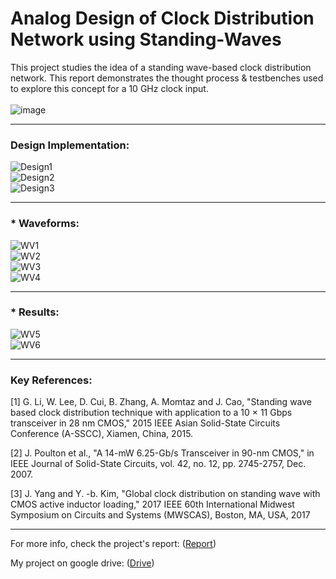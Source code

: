 # Analog Design of Clock Distribution Network using Standing-Waves
This project studies the idea of a standing wave-based clock distribution network. This report demonstrates the thought process & testbenches used to explore this concept for a 10 GHz clock input.</br></br>
![image](https://github.com/user-attachments/assets/69063d82-851d-4dd8-9f53-389d75d1c918)
</br>
*****************
### Design Implementation:
![Design1](https://github.com/user-attachments/assets/1e5fcd5b-25a9-4ead-9ebd-274c59e59d4c)</br>
![Design2](https://github.com/user-attachments/assets/d54c8910-718c-4191-a1ce-e711eff69336)</br>
![Design3](https://github.com/user-attachments/assets/011d865c-21ab-477c-a36e-b7805e39984a)</br>
*****************
### * Waveforms:
![WV1](https://github.com/user-attachments/assets/80f9bb9b-6ad9-49af-89c6-1b36b4434b0f)</br>
![WV2](https://github.com/user-attachments/assets/1d2447f5-b471-4a68-ac74-1c1643f6fcce)</br>
![WV3](https://github.com/user-attachments/assets/74c0ce94-d087-48d9-b46f-2f4e8839c7e4)</br>
![WV4](https://github.com/user-attachments/assets/6ad792ec-5e6b-4fe2-b58c-a31e6e305e78)</br>
*****************
### * Results:
![WV5](https://github.com/user-attachments/assets/4683da11-d649-4bca-aa09-dc92ce10b1e5)</br>
![WV6](https://github.com/user-attachments/assets/043b11f6-e507-4fee-8644-ba4f333db37b)</br>
*****************
### Key References:

[1] G. Li, W. Lee, D. Cui, B. Zhang, A. Momtaz and J. Cao, "Standing wave based clock distribution technique with application to a 10 × 11 Gbps transceiver in 28 nm CMOS," 2015 IEEE Asian Solid-State Circuits Conference (A-SSCC), Xiamen, China, 2015.<br/>

[2] J. Poulton et al., "A 14-mW 6.25-Gb/s Transceiver in 90-nm CMOS," in IEEE Journal of Solid-State Circuits, vol. 42, no. 12, pp. 2745-2757, Dec. 2007.<br/>

[3] J. Yang and Y. -b. Kim, "Global clock distribution on standing wave with CMOS active inductor loading," 2017 IEEE 60th International Midwest Symposium on Circuits and Systems (MWSCAS), Boston, MA, USA, 2017<br/>


*****************
For more info, check the project's report: ([Report](https://github.com/muhammadaldacher/Analog-Design-of-Clock-Distribution-Network-using-Standing-Waves/blob/main/%5BPDF%5D%20Standing-Wave%20Clock%20Distribution%20Design.pdf)) <br/>

My project on google drive: ([Drive](https://drive.google.com/drive/u/0/folders/1L3Vrf9t2GLT-Qg1laNYQ7fi81FxQL4CB?ddrp=1)) <br/>
